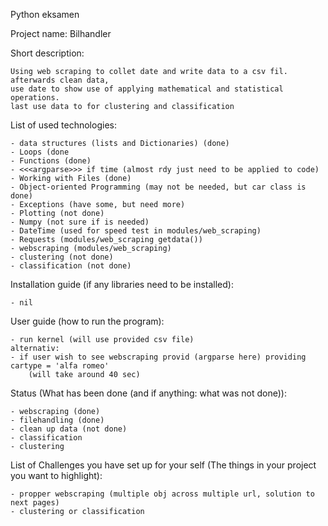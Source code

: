 Python eksamen

Project name: Bilhandler

Short description: 

	Using web scraping to collet date and write data to a csv fil.
	afterwards clean data, 
	use date to show use of applying mathematical and statistical operations.
	last use data to for clustering and classification

List of used technologies:

	- data structures (lists and Dictionaries) (done)
	- Loops (done
	- Functions (done)
	- <<<argparse>>> if time (almost rdy just need to be applied to code)
	- Working with Files (done)
	- Object-oriented Programming (may not be needed, but car class is done)
	- Exceptions (have some, but need more)
	- Plotting (not done)
	- Numpy (not sure if is needed)
	- DateTime (used for speed test in modules/web_scraping)
	- Requests (modules/web_scraping getdata())
	- webscraping (modules/web_scraping)
	- clustering (not done)
	- classification (not done)

Installation guide (if any libraries need to be installed):

	- nil 

User guide (how to run the program):
	
	- run kernel (will use provided csv file)
	alternativ:
	- if user wish to see webscraping provid (argparse here) providing cartype = 'alfa romeo' 
		(will take around 40 sec) 

Status (What has been done (and if anything: what was not done)):

	- webscraping (done)
	- filehandling (done)
	- clean up data (not done)
	- classification
	- clustering

List of Challenges you have set up for your self (The things in your project you want to highlight):

	- propper webscraping (multiple obj across multiple url, solution to next pages) 
	- clustering or classification 
